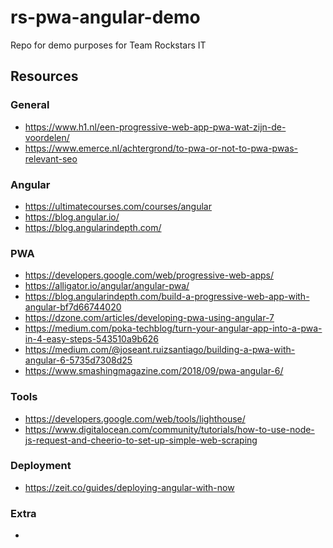# rs-pwa-angular-demo
Repo for demo purposes for Team Rockstars IT


## Resources

### General
- https://www.h1.nl/een-progressive-web-app-pwa-wat-zijn-de-voordelen/
- https://www.emerce.nl/achtergrond/to-pwa-or-not-to-pwa-pwas-relevant-seo

### Angular
- https://ultimatecourses.com/courses/angular
- https://blog.angular.io/
- https://blog.angularindepth.com/

### PWA
- https://developers.google.com/web/progressive-web-apps/
- https://alligator.io/angular/angular-pwa/
- https://blog.angularindepth.com/build-a-progressive-web-app-with-angular-bf7d66744020
- https://dzone.com/articles/developing-pwa-using-angular-7
- https://medium.com/poka-techblog/turn-your-angular-app-into-a-pwa-in-4-easy-steps-543510a9b626
- https://medium.com/@joseant.ruizsantiago/building-a-pwa-with-angular-6-5735d7308d25
- https://www.smashingmagazine.com/2018/09/pwa-angular-6/

### Tools
- https://developers.google.com/web/tools/lighthouse/
- https://www.digitalocean.com/community/tutorials/how-to-use-node-js-request-and-cheerio-to-set-up-simple-web-scraping

### Deployment
- https://zeit.co/guides/deploying-angular-with-now

### Extra
- 
